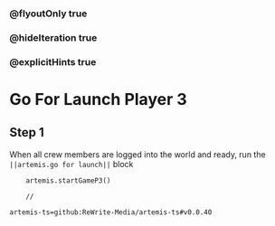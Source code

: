 ### @flyoutOnly true
### @hideIteration true
### @explicitHints true

# Go For Launch Player 3

## Step 1
When all crew members are logged into the world and ready, run the ``||artemis.go for launch||`` block

```ghost
    artemis.startGameP3()
```
```template
    //
```

```package
artemis-ts=github:ReWrite-Media/artemis-ts#v0.0.40
```